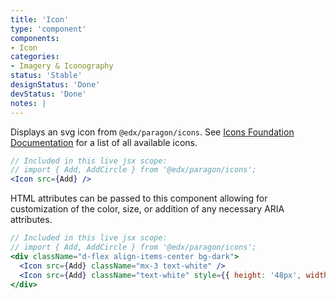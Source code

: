 ```yaml
---
title: 'Icon'
type: 'component'
components:
- Icon
categories:
- Imagery & Iconography
status: 'Stable'
designStatus: 'Done'
devStatus: 'Done'
notes: |
---
```


Displays an svg icon from `@edx/paragon/icons`. See [Icons Foundation Documentation](/foundations/icons) for a list of all available icons.

```jsx live=true
// Included in this live jsx scope:
// import { Add, AddCircle } from '@edx/paragon/icons';
<Icon src={Add} />
```

HTML attributes can be passed to this component allowing for customization of the color, size, or addition of any necessary ARIA attributes.

```jsx live=true
// Included in this live jsx scope:
// import { Add, AddCircle } from '@edx/paragon/icons';
<div className="d-flex align-items-center bg-dark">
  <Icon src={Add} className="mx-3 text-white" />
  <Icon src={Add} className="text-white" style={{ height: '48px', width: '48px' }} />
</div>
```

